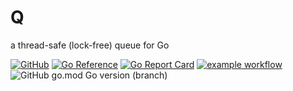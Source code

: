 # Q
a thread-safe (lock-free) queue for Go

[![GitHub](https://img.shields.io/github/license/itsabgr/go-q)](https://github.com/itsabgr/go-q/blob/master/LICENSE)
[![Go Reference](https://pkg.go.dev/badge/github.com/itsabgr/go-q.svg)](https://pkg.go.dev/github.com/itsabgr/go-q)
[![Go Report Card](https://goreportcard.com/badge/github.com/itsabgr/go-q)](https://goreportcard.com/report/github.com/itsabgr/go-q)
[![example workflow](https://github.com/itsabgr/go-q/actions/workflows/go.yml/badge.svg)](https://github.com/itsabgr/go-q/actions/workflows/go.yml)
![GitHub go.mod Go version (branch)](https://img.shields.io/github/go-mod/go-version/itsabgr/go-q/master)
